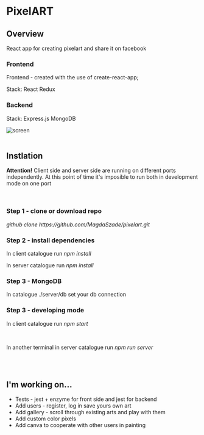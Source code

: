<h1>PixelART</h1>
 
<h2>Overview</h2>
<p>React app for creating pixelart and share it on facebook</p>
<h3>Frontend</h3>
<p>Frontend - created with the use of create-react-app; </p>
<p>Stack: React Redux</p>
<h3>Backend</h3>
<p>Stack: Express.js MongoDB</p>
<img href="./startPage.PNG" alt="screen" />
<br />
<br />
<h2>Instlation</h2>
<p><b>Attention!</b> Client side and server side are running on different ports independently. At this point of time it's imposible to run both in development mode on one port</p>
<br />
<h3> Step 1 - clone or download repo </h3>
<p><i>github clone https://github.com/MagdaSzade/pixelart.git</i></p>
<h3>Step 2 - install dependencies</h3>
<p>In client catalogue run <i>npm install</i></p>
<p>In server catalogue run <i>npm install</i></p>
<h3>Step 3 - MongoDB</h3>
<p>In catalogue ./server/db  set your db connection</p>
<h3>Step 3 - developing mode</h3>
<p>In client catalogue run <i>npm start</i></p><br />
<p>In another terminal in server catalogue run <i>npm run server</i></p><br />
<br />
<h2>I'm working on...</h2>
<ul>
    <li>Tests - jest + enzyme for front side and jest for backend</li>
    <li>Add users - register, log in save yours own art</li>
    <li>Add gallery - scroll through existing arts and play with them</li>
    <li>Add custom color pixels</li>
    <li>Add canva to cooperate with other users in painting</li>
</ul>
